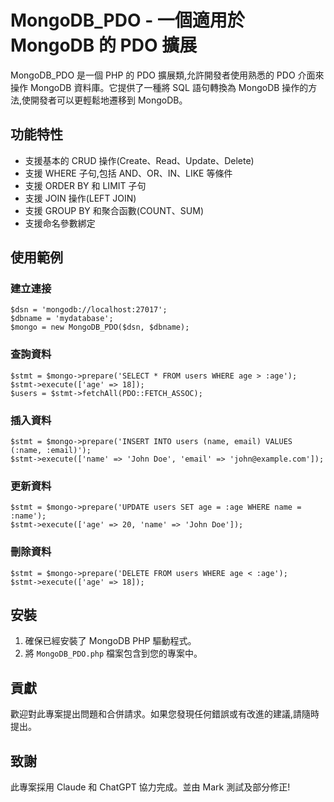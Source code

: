 <body>
    <h1>MongoDB_PDO - 一個適用於 MongoDB 的 PDO 擴展</h1>
    <p>MongoDB_PDO 是一個 PHP 的 PDO 擴展類,允許開發者使用熟悉的 PDO 介面來操作 MongoDB 資料庫。它提供了一種將 SQL 語句轉換為 MongoDB 操作的方法,使開發者可以更輕鬆地遷移到
        MongoDB。</p>
    <h2>功能特性</h2>
    <ul>
        <li>支援基本的 CRUD 操作(Create、Read、Update、Delete)</li>
        <li>支援 WHERE 子句,包括 AND、OR、IN、LIKE 等條件</li>
        <li>支援 ORDER BY 和 LIMIT 子句</li>
        <li>支援 JOIN 操作(LEFT JOIN)</li>
        <li>支援 GROUP BY 和聚合函數(COUNT、SUM)</li>
        <li>支援命名參數綁定</li>
    </ul>

 <h2>使用範例</h2>

  <h3>建立連接</h3>
    <pre><code>$dsn = 'mongodb://localhost:27017';
$dbname = 'mydatabase';
$mongo = new MongoDB_PDO($dsn, $dbname);</code></pre>
    <h3>查詢資料</h3>
    <pre><code>$stmt = $mongo->prepare('SELECT * FROM users WHERE age > :age');
$stmt->execute(['age' => 18]);
$users = $stmt->fetchAll(PDO::FETCH_ASSOC);</code></pre>
    <h3>插入資料</h3>
    <pre><code>$stmt = $mongo->prepare('INSERT INTO users (name, email) VALUES (:name, :email)');
$stmt->execute(['name' => 'John Doe', 'email' => 'john@example.com']);</code></pre>
    <h3>更新資料</h3>
    <pre><code>$stmt = $mongo->prepare('UPDATE users SET age = :age WHERE name = :name');
$stmt->execute(['age' => 20, 'name' => 'John Doe']);</code></pre>
    <h3>刪除資料</h3>
    <pre><code>$stmt = $mongo->prepare('DELETE FROM users WHERE age < :age');
$stmt->execute(['age' => 18]);</code></pre>
    <h2>安裝</h2>
    <ol>
        <li>確保已經安裝了 MongoDB PHP 驅動程式。</li>
        <li>將 <code>MongoDB_PDO.php</code> 檔案包含到您的專案中。</li>
    </ol>

 <h2>貢獻</h2>
    <p>歡迎對此專案提出問題和合併請求。如果您發現任何錯誤或有改進的建議,請隨時提出。</p>

 <h2>致謝</h2>
    <p>此專案採用 Claude 和 ChatGPT 協力完成。並由 Mark 測試及部分修正!</p>
